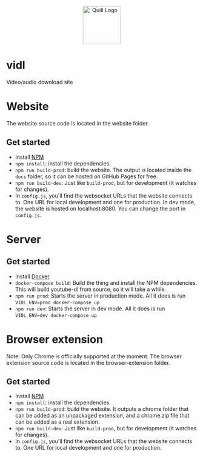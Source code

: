 <p align="center">
  <a href="https://taskler.kasp.io/" title="Taskler"><img alt="Quill Logo" src="https://raw.githubusercontent.com/probablykasper/vidl-v1/master/logo/logo%201000.png" width="100"></a>
</p>

# vidl
Video/audio download site

# Website
The website source code is located in the website folder.
## Get started
- Install [NPM](https://www.npmjs.com/get-npm)
- `npm install`: install the dependencies.
- `npm run build-prod`: build the website. The output is located inside the `docs` folder, so it can be hosted on GitHub Pages for free.
- `npm run build-dev`: Just like `build-prod`, but for development (it watches for changes).
- In `config.js`, you'll find the websocket URLs that the website connects to. One URL for local development and one for production.
In dev mode, the website is hosted on localhost:8080. You can change the port in `config.js`.

# Server
## Get started
- Install [Docker](https://store.docker.com/search?type=edition&offering=community)
- `docker-compose build`: Build the thing and install the NPM dependencies. This will build youtube-dl from source, so it will take a while.
- `npm run prod`: Starts the server in production mode. All it does is run `VIDL_ENV=prod docker-compose up`
- `npm run dev`: Starts the server in dev mode. All it does is run `VIDL_ENV=dev docker-compose up`

# Browser extension
Note: Only Chrome is officially supported at the moment.
The browser extension source code is located in the browser-extension folder.
## Get started
- Install [NPM](https://www.npmjs.com/get-npm)
- `npm install`: install the dependencies.
- `npm run build-prod`: build the website. It outputs a chrome folder that can be added as an unpackaged extension, and a chrome.zip file that can be added as a real extension.
- `npm run build-dev`: Just like `build-prod`, but for development (it watches for changes).
- In `config.js`, you'll find the websocket URLs that the website connects to. One URL for local development and one for production.
